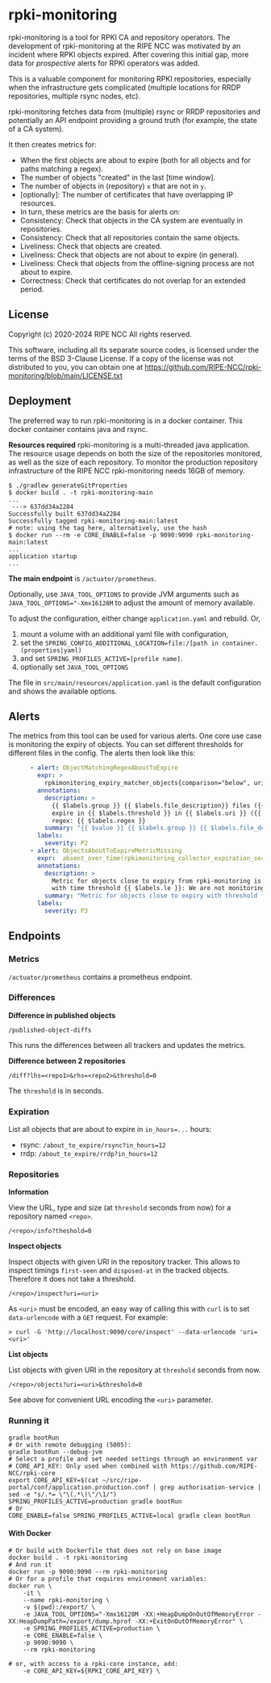 # rpki-monitoring

rpki-monitoring is a tool for RPKI CA and repository operators. The development
of rpki-monitoring at the RIPE NCC was motivated by an incident where RPKI
objects expired. After covering this initial gap, more data for _prospective_
alerts for RPKI operators was added.

This is a valuable component for monitoring RPKI repositories, especially when
the infrastructure gets complicated (multiple locations for RRDP repositories,
multiple rsync nodes, etc).

rpki-monitoring fetches data from (multiple) rsync or RRDP repositories and
potentially an API endpoint providing a ground truth (for example, the state of
a CA system).

It then creates metrics for:
  * When the first objects are about to expire (both for all objects and for
    paths matching a regex).
  * The number of objects "created" in the last [time window].
  * The number of objects in (repository) `x` that are not in `y`.
  * [optionally]: The number of certificates that have overlapping IP resources.
  * In turn, these metrics are the basis for alerts on:
  * Consistency: Check that objects in the CA system are eventually in repositories.
  * Consistency: Check that all repositories contain the same objects.
  * Liveliness: Check that objects are created.
  * Liveliness: Check that objects are not about to expire (in general).
  * Liveliness: Check that objects from the offline-signing process are not about to expire.
  * Correctness: Check that certificates do not overlap for an extended period.


## License

Copyright (c) 2020-2024 RIPE NCC
All rights reserved.

This software, including all its separate source codes, is licensed under the
terms of the BSD 3-Clause License. If a copy of the license was not distributed
to you, you can obtain one at https://github.com/RIPE-NCC/rpki-monitoring/blob/main/LICENSE.txt

## Deployment

The preferred way to run rpki-monitoring is in a docker container. This docker
container contains java and rsync.

**Resources required**
rpki-monitoring is a multi-threaded java application. The resource usage
depends on both the size of the repositories monitored, as well as the size of
each repository. To monitor the production repository infrastructure of the
RIPE NCC rpki-monitoring needs 16GB of memory.


```
$ ./gradlew generateGitProperties
$ docker build . -t rpki-monitoring-main
...
 ---> 637dd34a2284
Successfully built 637dd34a2284
Successfully tagged rpki-monitoring-main:latest
# note: using the tag here, alternatively, use the hash
$ docker run --rm -e CORE_ENABLE=false -p 9090:9090 rpki-monitoring-main:latest
...
application startup
...
```

**The main endpoint** is `/actuator/prometheus`.

Optionally, use `JAVA_TOOL_OPTIONS` to provide JVM arguments such as
`JAVA_TOOL_OPTIONS="-Xmx16128M` to adjust the amount of memory available.

To adjust the configuration, either change `application.yaml` and rebuild. Or,
  1. mount a volume with an additional yaml file with configuration,
  2. set the `SPRING_CONFIG_ADDITIONAL_LOCATION=file:/[path in container.(properties|yaml)`
  3. and set `SPRING_PROFILES_ACTIVE=[profile name]`.
  4. optionally set `JAVA_TOOL_OPTIONS`

The file in `src/main/resources/application.yaml` is the default configuration
and shows the available options.

## Alerts

The metrics from this tool can be used for various alerts. One core use case is
monitoring the expiry of objects. You can set different thresholds for
different files in the config. The alerts then look like this:

```yaml
      - alert: ObjectMatchingRegexAboutToExpire
        expr: >
          rpkimonitoring_expiry_matcher_objects{comparison="below", uri!~".*paas.*"} > 0
        annotations:
          description: >
            {{ $labels.group }} {{ $labels.file_description}} files ({{ $value }})
            expire in {{ $labels.threshold }} in {{ $labels.uri }} ({{ $labels.key }}).
            regex: {{ $labels.regex }}
          summary: "{{ $value }} {{ $labels.group }} {{ $labels.file_description}} expire in {{ $labels.threshold }} in {{ $labels.uri }}"
        labels:
          severity: P2
      - alert: ObjectsAboutToExpireMetricMissing
        expr:  absent_over_time(rpkimonitoring_collector_expiration_seconds_bucket{le="46800.0", url!~".*\\.paas\\..*"}[3h])
        annotations:
          description: >
            Metric for objects close to expiry from rpki-monitoring is missing
            with time threshold {{ $labels.le }}: We are not monitoring for object expiry.
          summary: "Metric for objects close to expiry with threshold {{ $labels.le }} from rpki-monitoring is missing."
        labels:
          severity: P3
```

## Endpoints

### Metrics

`/actuator/prometheus` contains a prometheus endpoint.

### Differences

__Difference in published objects__

```
/published-object-diffs
```

This runs the differences between all trackers and updates the metrics.

__Difference between 2 repositories__

```
/diff?lhs=<repo1>&rhs=<repo2>&threshold=0
```

The `threshold` is in seconds.

### Expiration

List all objects that are about to expire in `in_hours=...` hours:

* rsync: `/about_to_expire/rsync?in_hours=12`
* rrdp: `/about_to_expire/rrdp?in_hours=12`

### Repositories

__Information__

View the URL, type and size (at `threshold` seconds from now) for a repository
named `<repo>`.

```
/<repo>/info?theshold=0
```

__Inspect objects__

Inspect objects with given URI in the repository tracker. This allows to inspect
timings `first-seen` and `disposed-at` in the tracked objects. Therefore it does
not take a threshold.

```
/<repo>/inspect?uri=<uri>
```

As `<uri>` must be encoded, an easy way of calling this with `curl` is to set
`data-urlencode` with a `GET` request. For example:

```
> curl -G 'http://localhost:9090/core/inspect' --data-urlencode 'uri=<uri>'
```

__List objects__


List objects with given URI in the repository at `threshold` seconds from now.

```
/<repo>/objects?uri=<uri>&threshold=0
```

See above for convenient URL encoding the `<uri>` parameter.

### Running it

```
gradle bootRun
# Or with remote debugging (5005):
gradle bootRun --debug-jvm
# Select a profile and set needed settings through an environment var
# CORE_API_KEY: Only used when combined with https://github.com/RIPE-NCC/rpki-core
export CORE_API_KEY=$(cat ~/src/ripe-portal/conf/application.production.conf | grep authorisation-service | sed -e "s/.*= \"\(.*\)\"/\1/")
SPRING_PROFILES_ACTIVE=production gradle bootRun
# Or
CORE_ENABLE=false SPRING_PROFILES_ACTIVE=local gradle clean bootRun
```

#### With Docker

```
# Or build with Dockerfile that does not rely on base image
docker build . -t rpki-monitoring
# And run it
docker run -p 9090:9090 --rm rpki-monitoring
# Or for a profile that requires environment variables:
docker run \
    -it \
    --name rpki-monitoring \
    -v $(pwd):/export/ \
    -e JAVA_TOOL_OPTIONS="-Xmx16128M -XX:+HeapDumpOnOutOfMemoryError -XX:HeapDumpPath=/export/dump.hprof -XX:+ExitOnOutOfMemoryError" \
    -e SPRING_PROFILES_ACTIVE=production \
    -e CORE_ENABLE=false \
    -p 9090:9090 \
    --rm rpki-monitoring

# or, with access to a rpki-core instance, add:
    -e CORE_API_KEY=${RPKI_CORE_API_KEY} \
```
